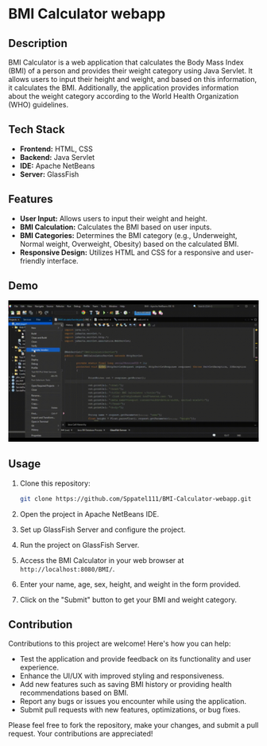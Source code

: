 
# BMI Calculator webapp

## Description

BMI Calculator is a web application that calculates the Body Mass Index (BMI) of a person and provides their weight category using Java Servlet. It allows users to input their height and weight, and based on this information, it calculates the BMI. Additionally, the application provides information about the weight category according to the World Health Organization (WHO) guidelines.

## Tech Stack

- **Frontend:** HTML, CSS
- **Backend:** Java Servlet
- **IDE:** Apache NetBeans
- **Server:** GlassFish


## Features

- **User Input:** Allows users to input their weight and height.
- **BMI Calculation:** Calculates the BMI based on user inputs.
- **BMI Categories:** Determines the BMI category (e.g., Underweight, Normal weight, Overweight, Obesity) based on the calculated BMI.
- **Responsive Design:** Utilizes HTML and CSS for a responsive and user-friendly interface.

## Demo

![BMI Calculator Demo](/demo.gif)


## Usage

1. Clone this repository:

   ```bash
   git clone https://github.com/Sppatel111/BMI-Calculator-webapp.git

2. Open the project in Apache NetBeans IDE.
3. Set up GlassFish Server and configure the project.
4. Run the project on GlassFish Server.
5. Access the BMI Calculator in your web browser at `http://localhost:8080/BMI/`.
6. Enter your name, age, sex, height, and weight in the form provided.
7. Click on the "Submit" button to get your BMI and weight category.

## Contribution

Contributions to this project are welcome! Here's how you can help:

- Test the application and provide feedback on its functionality and user experience.
- Enhance the UI/UX with improved styling and responsiveness.
- Add new features such as saving BMI history or providing health recommendations based on BMI.
- Report any bugs or issues you encounter while using the application.
- Submit pull requests with new features, optimizations, or bug fixes.

Please feel free to fork the repository, make your changes, and submit a pull request. Your contributions are appreciated!

